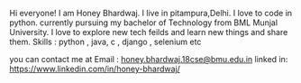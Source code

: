 Hi everyone! I am Honey Bhardwaj.
I live in pitampura,Delhi.
I love to code in python.
currently pursuing my bachelor of Technology from BML Munjal University.
I love to explore new tech feilds and learn new things and share them.
Skills : python , java, c , django , selenium etc

you can contact me at 
Email : honey.bhardwaj.18cse@bmu.edu.in
linked in: https://www.linkedin.com/in/honey-bhardwaj/
